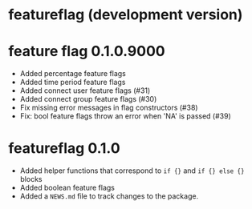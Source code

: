 # featureflag (development version)

# feature flag 0.1.0.9000

* Added percentage feature flags
* Added time period feature flags
* Added connect user feature flags (#31)
* Added connect group feature flags (#30)
* Fix missing error messages in flag constructors (#38)
* Fix: bool feature flags throw an error when 'NA' is passed (#39)

# featureflag 0.1.0

* Added helper functions that correspond to `if {}` and `if {} else {}` blocks 
* Added boolean feature flags
* Added a `NEWS.md` file to track changes to the package.

